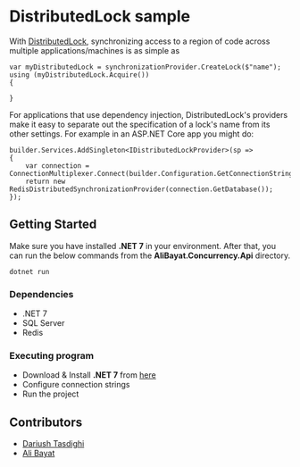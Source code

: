 
# DistributedLock sample
With [DistributedLock](https://github.com/madelson/DistributedLock), synchronizing access to a region of code across multiple applications/machines is as simple as

    var myDistributedLock = synchronizationProvider.CreateLock($"name");
    using (myDistributedLock.Acquire())
    {

    }
For applications that use dependency injection, DistributedLock's providers make it easy to separate out the specification of a lock's name from its other settings. For example in an ASP.NET Core app you might do:

    builder.Services.AddSingleton<IDistributedLockProvider>(sp =>
    {
        var connection = ConnectionMultiplexer.Connect(builder.Configuration.GetConnectionString("Redis"));
        return new RedisDistributedSynchronizationProvider(connection.GetDatabase());
    });

## Getting Started
Make sure you have installed **.NET 7** in your environment. After that, you can run the below commands from the **AliBayat.Concurrency.Api** directory.

    dotnet run
    
### Dependencies

* .NET 7
* SQL Server
* Redis

### Executing program

* Download & Install **.NET 7** from [here](https://dotnet.microsoft.com/en-us/download/dotnet/7.0)
* Configure connection strings
* Run the project

## Contributors
- [Dariush Tasdighi](https://www.linkedin.com/in/Tasdighi/)
- [Ali Bayat](https://www.linkedin.com/in/AliBayatgh)
